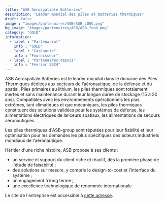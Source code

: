 ```yaml
---
title: "ASB Aérospatiale Batteries"
description: "Leader mondial des piles et batteries thermiques"
draft: false
image : "images/partenaires/ASB/ASB_LOGO.png"
bg_image: "images/partenaires/ASB/ASB_fond.png"
category: "GOLD"
information:
  - label : "Partenariat"
    info : "GOLD"
  - label : "Catégorie"
    info : "Fournisseur"
  - label : "Partenaires depuis"
    info : "Février 2024"
---
```


ASB Aerospatiale Batteries est le leader mondial dans le domaine des Piles
Thermiques dédiées aux secteurs de l’aéronautique, de la défense et du spatial.
Piles primaires au lithium, les piles thermiques sont totalement inertes et
sans maintenance durant leur longue durée de stockage (15 à 20 ans).
Compatibles avec les environnements opérationnels les plus extrêmes, tant
climatiques et que mécaniques, les piles thermiques constituent des solutions
validées pour les systèmes de défense, les alimentations électriques de
lanceurs spatiaux, les alimentations de secours aéronautiques.

Les piles thermiques d'ASB-group sont réputées pour leur fiabilité et leur
optimisation pour les demandes les plus spécifiques des acteurs industriels
mondiaux de l'aéronautique.

Héritier d'une riche histoire, ASB propose à ses clients :
- un service et support du client riche et réactif, dès la première phase de l'étude de faisabilité ;
- des solutions sur mesure, y compris le design-to-cost et l'interface du système ;
- un engagement à long terme ;
- une excellence technologique de renommée internationale.

Le site de l'entreprise est accessible à [cette adresse](https://www.asb-group.com/).